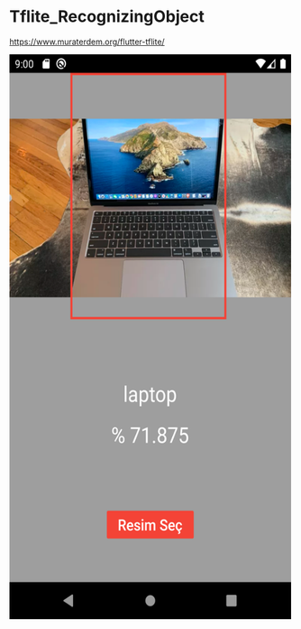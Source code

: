 # Tflite_RecognizingObject

https://www.muraterdem.org/flutter-tflite/

<div>
<img src="/Images/laptop.png" width="500" height="1000"/>
</div>
